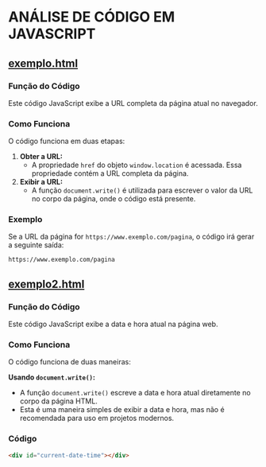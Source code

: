 
# ANÁLISE DE CÓDIGO EM JAVASCRIPT

## [exemplo.html](exemplo.html)
### Função do Código

Este código JavaScript exibe a URL completa da página atual no navegador.

### Como Funciona

O código funciona em duas etapas:

1. **Obter a URL:**
    - A propriedade `href` do objeto `window.location` é acessada. Essa propriedade contém a URL completa da página.
2. **Exibir a URL:**
    - A função `document.write()` é utilizada para escrever o valor da URL no corpo da página, onde o código está presente.

### Exemplo

Se a URL da página for `https://www.exemplo.com/pagina`, o código irá gerar a seguinte saída:

```
https://www.exemplo.com/pagina
```

## [exemplo2.html](exemplo2.html)

### Função do Código

Este código JavaScript exibe a data e hora atual na página web.

### Como Funciona

O código funciona de duas maneiras:

**Usando `document.write()`:**

* A função `document.write()` escreve a data e hora atual diretamente no corpo da página HTML.
* Esta é uma maneira simples de exibir a data e hora, mas não é recomendada para uso em projetos modernos.

### Código

```html
<div id="current-date-time"></div>
```


